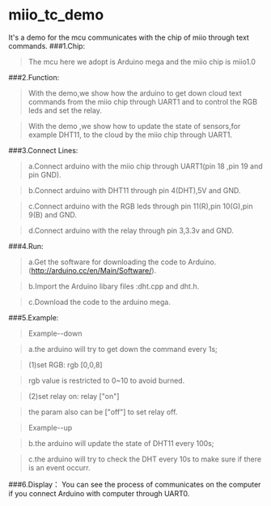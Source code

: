 miio_tc_demo
============
It's a demo for the mcu communicates with the chip of miio through text commands. 
###1.Chip:
>    The mcu here we adopt is Arduino mega and the miio chip is miio1.0

###2.Function:
>    With the demo,we show how the arduino to get down cloud text commands from the miio chip through UART1 and to control the RGB leds and set the relay.

>    With the demo ,we show how to update the state of sensors,for example DHT11, to the cloud by the miio chip through UART1.

###3.Connect Lines:
>    a.Connect arduino with the miio chip through UART1(pin 18 ,pin 19 and pin GND).

>    b.Connect arduino with DHT11 through pin 4(DHT),5V and GND.

>    c.Connect arduino with the RGB leds through pin 11(R),pin 10(G),pin 9(B) and GND.

>    d.Connect arduino with the relay through pin 3,3.3v and GND.

###4.Run:
>    a.Get the software for downloading the code to Arduino.(http://arduino.cc/en/Main/Software/). 

>    b.Import the Arduino libary files :dht.cpp and dht.h. 

>    c.Download the code to the arduino mega.

###5.Example:
>  Example--down

>    a.the arduino will try to get down the command every 1s;

>    (1)set RGB:       rgb  [0,0,8]

>    rgb value is restricted to 0~10 to avoid burned.

>    (2)set relay on:  relay  ["on"]

>    the param also can be ["off"] to set relay off.
     
>  Example--up

>  b.the arduino will update the state of DHT11 every 100s;

>  c.the arduino will try to check the DHT every 10s to make sure if there is an event occurr.

###6.Display：
  You can see the process of communicates on the computer if you connect Arduino with computer through UART0. 
